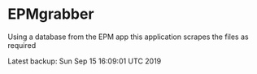 # EPMgrabber
Using a database from the EPM app this application scrapes the files as required


Latest backup: Sun Sep 15 16:09:01 UTC 2019
